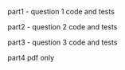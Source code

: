 part1 - question 1 code and tests

part2 - question 2 code and tests

part3 - question 3 code and tests

part4 pdf only
